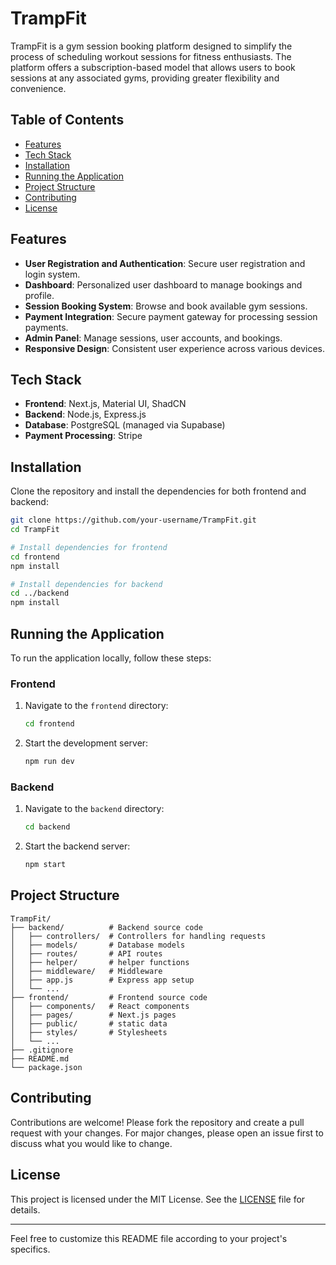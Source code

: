 
# TrampFit

TrampFit is a gym session booking platform designed to simplify the process of scheduling workout sessions for fitness enthusiasts. The platform offers a subscription-based model that allows users to book sessions at any associated gyms, providing greater flexibility and convenience.

## Table of Contents

- [Features](#features)
- [Tech Stack](#tech-stack)
- [Installation](#installation)
- [Running the Application](#running-the-application)
- [Project Structure](#project-structure)
- [Contributing](#contributing)
- [License](#license)

## Features

- **User Registration and Authentication**: Secure user registration and login system.
- **Dashboard**: Personalized user dashboard to manage bookings and profile.
- **Session Booking System**: Browse and book available gym sessions.
- **Payment Integration**: Secure payment gateway for processing session payments.
- **Admin Panel**: Manage sessions, user accounts, and bookings.
- **Responsive Design**: Consistent user experience across various devices.

## Tech Stack

- **Frontend**: Next.js, Material UI, ShadCN
- **Backend**: Node.js, Express.js
- **Database**: PostgreSQL (managed via Supabase)
- **Payment Processing**: Stripe

## Installation

Clone the repository and install the dependencies for both frontend and backend:

```bash
git clone https://github.com/your-username/TrampFit.git
cd TrampFit

# Install dependencies for frontend
cd frontend
npm install

# Install dependencies for backend
cd ../backend
npm install
```

## Running the Application

To run the application locally, follow these steps:

### Frontend

1. Navigate to the `frontend` directory:
    ```bash
    cd frontend
    ```
2. Start the development server:
    ```bash
    npm run dev
    ```

### Backend

1. Navigate to the `backend` directory:
    ```bash
    cd backend
    ```
2. Start the backend server:
    ```bash
    npm start
    ```

## Project Structure

```plaintext
TrampFit/
├── backend/          # Backend source code
│   ├── controllers/  # Controllers for handling requests
│   ├── models/       # Database models
│   ├── routes/       # API routes
│   ├── helper/       # helper functions
│   ├── middleware/   # Middleware
│   ├── app.js        # Express app setup
│   └── ...
├── frontend/         # Frontend source code
│   ├── components/   # React components
│   ├── pages/        # Next.js pages
│   ├── public/       # static data
│   ├── styles/       # Stylesheets
│   └── ...
├── .gitignore
├── README.md
└── package.json
```

## Contributing

Contributions are welcome! Please fork the repository and create a pull request with your changes. For major changes, please open an issue first to discuss what you would like to change.

## License

This project is licensed under the MIT License. See the [LICENSE](LICENSE) file for details.

---

Feel free to customize this README file according to your project's specifics.
